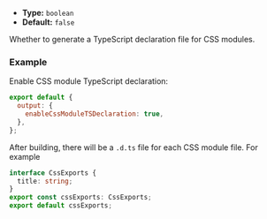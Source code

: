 - **Type:** `boolean`
- **Default:** `false`

Whether to generate a TypeScript declaration file for CSS modules.

### Example

Enable CSS module TypeScript declaration:

```js
export default {
  output: {
    enableCssModuleTSDeclaration: true,
  },
};
```

After building, there will be a `.d.ts` file for each CSS module file. For example

```ts
interface CssExports {
  title: string;
}
export const cssExports: CssExports;
export default cssExports;
```
